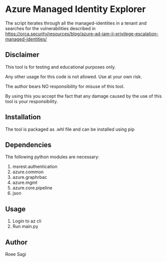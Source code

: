 # Azure Managed Identity Explorer

The script iterates through all the managed-identities in a tenant and searches for the vulnerabilities 
described in
https://orca.security/resources/blog/azure-ad-iam-ii-privilege-escalation-managed-identities/


## Disclaimer
This tool is for testing and educational purposes only.

Any other usage for this code is not allowed. Use at your own risk.

The author bears NO responsibility for misuse of this tool.

By using this you accept the fact that any damage caused by the use of this tool is your responsibility.


## Installation 
The tool is packaged as .whl file and can be installed using pip


## Dependencies
The following python modules are necessary:
1. msrest.authentication
2. azure.common
3. azure.graphrbac
4. azure.mgmt
5. azure.core.pipeline
6. json

   
## Usage
1. Login to az cli
2. Run main.py


## Author
Roee Sagi
